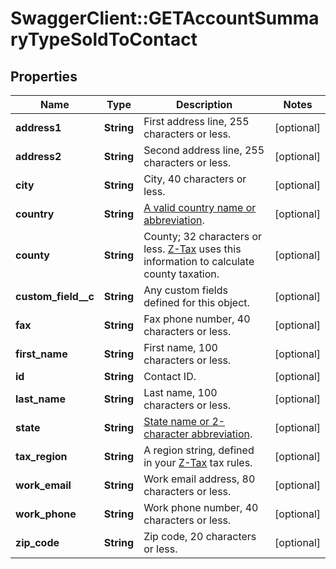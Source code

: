 # SwaggerClient::GETAccountSummaryTypeSoldToContact

## Properties
Name | Type | Description | Notes
------------ | ------------- | ------------- | -------------
**address1** | **String** | First address line, 255 characters or less.  | [optional] 
**address2** | **String** | Second address line, 255 characters or less.  | [optional] 
**city** | **String** | City, 40 characters or less.  | [optional] 
**country** | **String** | [A valid country name or abbreviation](https://knowledgecenter.zuora.com/DC_Developers/SOAP_API/J_Country%2C_State%2C_and_Province_Codes/A_Country_Names_and_Their_ISO_Codes).  | [optional] 
**county** | **String** | County; 32 characters or less. [Z-Tax](https://knowledgecenter.zuora.com/CB_Billing/J_Billing_Operations/L_Taxes/A_Z-Tax) uses this information to calculate county taxation.            | [optional] 
**custom_field__c** | **String** | Any custom fields defined for this object.  | [optional] 
**fax** | **String** | Fax phone number, 40 characters or less.  | [optional] 
**first_name** | **String** | First name, 100 characters or less.  | [optional] 
**id** | **String** | Contact ID.  | [optional] 
**last_name** | **String** | Last name, 100 characters or less.  | [optional] 
**state** | **String** | [State name or 2-character abbreviation](https://knowledgecenter.zuora.com/DC_Developers/SOAP_API/J_Country%2C_State%2C_and_Province_Codes/B_State_Names_and_2-Digit_Codes).  | [optional] 
**tax_region** | **String** | A region string, defined in your [Z-Tax](https://knowledgecenter.zuora.com/CB_Billing/J_Billing_Operations/L_Taxes/A_Z-Tax) tax rules.  | [optional] 
**work_email** | **String** | Work email address, 80 characters or less.  | [optional] 
**work_phone** | **String** | Work phone number, 40 characters or less.  | [optional] 
**zip_code** | **String** | Zip code, 20 characters or less.  | [optional] 


